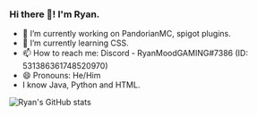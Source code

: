 ### Hi there 👋! I'm Ryan.

- 🔭 I’m currently working on PandorianMC, spigot plugins.
- 🌱 I’m currently learning CSS.
- 📫 How to reach me: Discord - RyanMoodGAMING#7386 (ID: 531386361748520970)
- 😄 Pronouns: He/Him
-  I know Java, Python and HTML.

![Ryan's GitHub stats](https://github-readme-stats.vercel.app/api?username=RyanMoodGAMING&count_private=true&show_icons=true&theme=dark)
